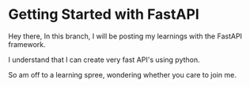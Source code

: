 # Getting Started with FastAPI

Hey there, In this branch, I will be posting my learnings with the FastAPI framework.

I understand that I can create very fast API's using python.

So am off to a learning spree, wondering whether you care to join me. 

